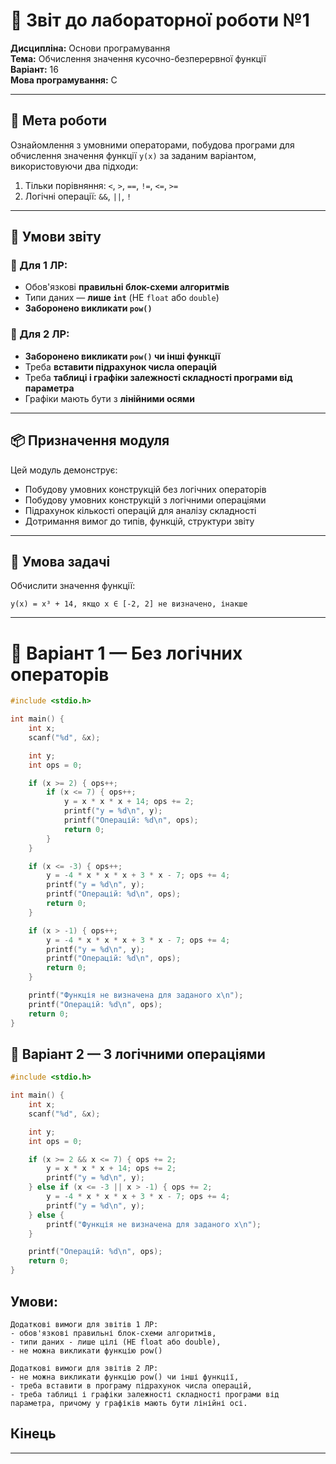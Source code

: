 # 🧾 Звіт до лабораторної роботи №1  
**Дисципліна:** Основи програмування  
**Тема:** Обчислення значення кусочно-безперервної функції  
**Варіант:** 16  
**Мова програмування:** C

---

## 🎯 Мета роботи

Ознайомлення з умовними операторами, побудова програми для обчислення значення функції `y(x)` за заданим варіантом, використовуючи два підходи:

1. Тільки порівняння: `<`, `>`, `==`, `!=`, `<=`, `>=`  
2. Логічні операції: `&&`, `||`, `!`

---

## 📎 Умови звіту

### 🔹 Для 1 ЛР:
- Обов'язкові **правильні блок-схеми алгоритмів**  
- Типи даних — **лише `int`** (НЕ `float` або `double`)  
- **Заборонено викликати `pow()`**

### 🔹 Для 2 ЛР:
- **Заборонено викликати `pow()` чи інші функції**  
- Треба **вставити підрахунок числа операцій**  
- Треба **таблиці і графіки залежності складності програми від параметра**  
- Графіки мають бути з **лінійними осями**

---

## 📦 Призначення модуля

Цей модуль демонструє:
- Побудову умовних конструкцій без логічних операторів  
- Побудову умовних конструкцій з логічними операціями  
- Підрахунок кількості операцій для аналізу складності  
- Дотримання вимог до типів, функцій, структури звіту



---

## 📐 Умова задачі

Обчислити значення функції:
```
y(x) = x³ + 14, якщо x ∈ [-2, 2] не визначено, інакше
```


---

# 🧮 Варіант 1 — Без логічних операторів

```c
#include <stdio.h>

int main() {
    int x;
    scanf("%d", &x);

    int y;
    int ops = 0;

    if (x >= 2) { ops++;
        if (x <= 7) { ops++;
            y = x * x * x + 14; ops += 2;
            printf("y = %d\n", y);
            printf("Операцій: %d\n", ops);
            return 0;
        }
    }

    if (x <= -3) { ops++;
        y = -4 * x * x * x + 3 * x - 7; ops += 4;
        printf("y = %d\n", y);
        printf("Операцій: %d\n", ops);
        return 0;
    }

    if (x > -1) { ops++;
        y = -4 * x * x * x + 3 * x - 7; ops += 4;
        printf("y = %d\n", y);
        printf("Операцій: %d\n", ops);
        return 0;
    }

    printf("Функція не визначена для заданого x\n");
    printf("Операцій: %d\n", ops);
    return 0;
}
```

## 🧠 Варіант 2 — З логічними операціями
```c
#include <stdio.h>

int main() {
    int x;
    scanf("%d", &x);

    int y;
    int ops = 0;

    if (x >= 2 && x <= 7) { ops += 2;
        y = x * x * x + 14; ops += 2;
        printf("y = %d\n", y);
    } else if (x <= -3 || x > -1) { ops += 2;
        y = -4 * x * x * x + 3 * x - 7; ops += 4;
        printf("y = %d\n", y);
    } else {
        printf("Функція не визначена для заданого x\n");
    }

    printf("Операцій: %d\n", ops);
    return 0;
}


```

## Умови:
```
Додаткові вимоги для звітів 1 ЛР:
- обов'язкові правильні блок-схеми алгоритмів,
- типи даних - лише цілі (НЕ float або double),
- не можна викликати функцію pow()

Додаткові вимоги для звітів 2 ЛР:
- не можна викликати функцію pow() чи інші функції,
- треба вставити в програму підрахунок числа операцій,
- треба таблиці і графіки залежності складності програми від параметра, причому у графіків мають бути лінійні осі.
```


## Кінець
---

